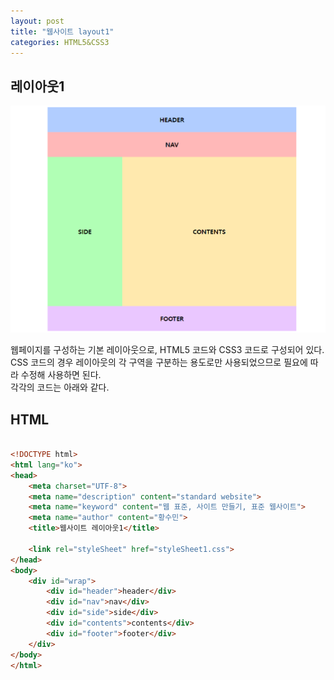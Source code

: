 ```yaml
---
layout: post
title: "웹사이트 layout1"
categories: HTML5&CSS3
---
```


## **레이아웃1**


![layout1](/assets/images/layout/레이아웃1.PNG)  
  
  
  
웹페이지를 구성하는 기본 레이아웃으로, HTML5 코드와 CSS3 코드로 구성되어 있다.  
CSS 코드의 경우 레이아웃의 각 구역을 구분하는 용도로만 사용되었으므로 필요에 따라 수정해 사용하면 된다.  
각각의 코드는 아래와 같다.  

## HTML
```html

<!DOCTYPE html>
<html lang="ko">
<head>
    <meta charset="UTF-8">
    <meta name="description" content="standard website">
    <meta name="keyword" content="웹 표준, 사이트 만들기, 표준 웹사이트">
    <meta name="author" content="황수민">
    <title>웹사이트 레이아웃1</title>

    <link rel="styleSheet" href="styleSheet1.css">
</head>
<body>
    <div id="wrap">
        <div id="header">header</div>
        <div id="nav">nav</div>
        <div id="side">side</div>
        <div id="contents">contents</div>
        <div id="footer">footer</div>
    </div>
</body>
</html>
```
